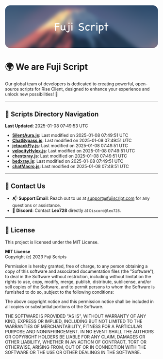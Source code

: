![Banner](.github/b.webp)

# 🌍 **We are Fuji Script**

Our global team of developers is dedicated to creating powerful, open-source scripts for Rise Client, designed to enhance your experience and unlock new possibilities! 🌟

---
<!-- SCRIPTS_NAVIGATION_START -->
## 📂 **Scripts Directory Navigation**

**Last Updated**: 2025-01-08 07:49:53 UTC

- **[SilentAura.js](scripts/SilentAura.js)**: Last modified on 2025-01-08 07:49:51 UTC
- **[ChatBypass.js](scripts/ChatBypass.js)**: Last modified on 2025-01-08 07:49:51 UTC
- **[jetpackFly.js](scripts/jetpackFly.js)**: Last modified on 2025-01-08 07:49:51 UTC
- **[velocityHylex.js](scripts/velocityHylex.js)**: Last modified on 2025-01-08 07:49:51 UTC
- **[chestxray.js](scripts/chestxray.js)**: Last modified on 2025-01-08 07:49:51 UTC
- **[bedxray.js](scripts/bedxray.js)**: Last modified on 2025-01-08 07:49:51 UTC
- **[chatMacro.js](scripts/chatMacro.js)**: Last modified on 2025-01-08 07:49:51 UTC

<!-- SCRIPTS_NAVIGATION_END -->

---

## 💬 **Contact Us**  
- 📬 **Support Email**: Reach out to us at [support@fujiscript.com](mailto:support@fujiscript.com) for any questions or assistance.  
- 💬 **Discord**: Contact **Leo728** directly at `Discord@leo728`.

---

## 📜 **License**

This project is licensed under the MIT License.  

**MIT License**  
Copyright (c) 2023 Fuji Scripts  

Permission is hereby granted, free of charge, to any person obtaining a copy of this software and associated documentation files (the "Software"), to deal in the Software without restriction, including without limitation the rights to use, copy, modify, merge, publish, distribute, sublicense, and/or sell copies of the Software, and to permit persons to whom the Software is furnished to do so, subject to the following conditions:  

The above copyright notice and this permission notice shall be included in all copies or substantial portions of the Software.  

THE SOFTWARE IS PROVIDED "AS IS", WITHOUT WARRANTY OF ANY KIND, EXPRESS OR IMPLIED, INCLUDING BUT NOT LIMITED TO THE WARRANTIES OF MERCHANTABILITY, FITNESS FOR A PARTICULAR PURPOSE AND NONINFRINGEMENT. IN NO EVENT SHALL THE AUTHORS OR COPYRIGHT HOLDERS BE LIABLE FOR ANY CLAIM, DAMAGES OR OTHER LIABILITY, WHETHER IN AN ACTION OF CONTRACT, TORT OR OTHERWISE, ARISING FROM, OUT OF OR IN CONNECTION WITH THE SOFTWARE OR THE USE OR OTHER DEALINGS IN THE SOFTWARE.  
